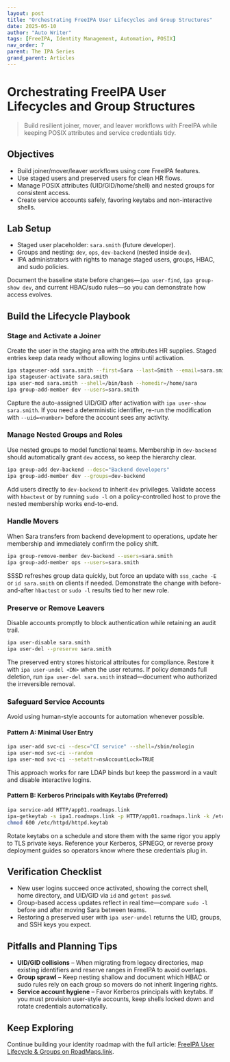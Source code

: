 ```yaml
---
layout: post
title: "Orchestrating FreeIPA User Lifecycles and Group Structures"
date: 2025-05-10
author: "Auto Writer"
tags: [FreeIPA, Identity Management, Automation, POSIX]
nav_order: 7
parent: The IPA Series
grand_parent: Articles
---
```


# Orchestrating FreeIPA User Lifecycles and Group Structures

> Build resilient joiner, mover, and leaver workflows with FreeIPA while keeping POSIX attributes and service credentials tidy.

## Objectives

- Build joiner/mover/leaver workflows using core FreeIPA features.
- Use staged users and preserved users for clean HR flows.
- Manage POSIX attributes (UID/GID/home/shell) and nested groups for consistent access.
- Create service accounts safely, favoring keytabs and non-interactive shells.

## Lab Setup

- Staged user placeholder: `sara.smith` (future developer).
- Groups and nesting: `dev`, `ops`, `dev-backend` (nested inside `dev`).
- IPA administrators with rights to manage staged users, groups, HBAC, and sudo policies.

Document the baseline state before changes—`ipa user-find`, `ipa group-show dev`, and current HBAC/sudo rules—so you can demonstrate how access evolves.

## Build the Lifecycle Playbook

### Stage and Activate a Joiner

Create the user in the staging area with the attributes HR supplies. Staged entries keep data ready without allowing logins until activation.

```bash
ipa stageuser-add sara.smith --first=Sara --last=Smith --email=sara.smith@roadmaps.link --setattr=loginShell=/bin/bash
ipa stageuser-activate sara.smith
ipa user-mod sara.smith --shell=/bin/bash --homedir=/home/sara
ipa group-add-member dev --users=sara.smith
```

Capture the auto-assigned UID/GID after activation with `ipa user-show sara.smith`. If you need a deterministic identifier, re-run the modification with `--uid=<number>` before the account sees any activity.

### Manage Nested Groups and Roles

Use nested groups to model functional teams. Membership in `dev-backend` should automatically grant `dev` access, so keep the hierarchy clear.

```bash
ipa group-add dev-backend --desc="Backend developers"
ipa group-add-member dev --groups=dev-backend
```

Add users directly to `dev-backend` to inherit `dev` privileges. Validate access with `hbactest` or by running `sudo -l` on a policy-controlled host to prove the nested membership works end-to-end.

### Handle Movers

When Sara transfers from backend development to operations, update her membership and immediately confirm the policy shift.

```bash
ipa group-remove-member dev-backend --users=sara.smith
ipa group-add-member ops --users=sara.smith
```

SSSD refreshes group data quickly, but force an update with `sss_cache -E` or `id sara.smith` on clients if needed. Demonstrate the change with before-and-after `hbactest` or `sudo -l` results tied to her new role.

### Preserve or Remove Leavers

Disable accounts promptly to block authentication while retaining an audit trail.

```bash
ipa user-disable sara.smith
ipa user-del --preserve sara.smith
```

The preserved entry stores historical attributes for compliance. Restore it with `ipa user-undel <DN>` when the user returns. If policy demands full deletion, run `ipa user-del sara.smith` instead—document who authorized the irreversible removal.

### Safeguard Service Accounts

Avoid using human-style accounts for automation whenever possible.

#### Pattern A: Minimal User Entry

```bash
ipa user-add svc-ci --desc="CI service" --shell=/sbin/nologin
ipa user-mod svc-ci --random
ipa user-mod svc-ci --setattr=nsAccountLock=TRUE
```

This approach works for rare LDAP binds but keep the password in a vault and disable interactive logins.

#### Pattern B: Kerberos Principals with Keytabs (Preferred)

```bash
ipa service-add HTTP/app01.roadmaps.link
ipa-getkeytab -s ipa1.roadmaps.link -p HTTP/app01.roadmaps.link -k /etc/httpd/httpd.keytab
chmod 600 /etc/httpd/httpd.keytab
```

Rotate keytabs on a schedule and store them with the same rigor you apply to TLS private keys. Reference your Kerberos, SPNEGO, or reverse proxy deployment guides so operators know where these credentials plug in.

## Verification Checklist

- New user logins succeed once activated, showing the correct shell, home directory, and UID/GID via `id` and `getent passwd`.
- Group-based access updates reflect in real time—compare `sudo -l` before and after moving Sara between teams.
- Restoring a preserved user with `ipa user-undel` returns the UID, groups, and SSH keys you expect.

## Pitfalls and Planning Tips

- **UID/GID collisions** – When migrating from legacy directories, map existing identifiers and reserve ranges in FreeIPA to avoid overlaps.
- **Group sprawl** – Keep nesting shallow and document which HBAC or sudo rules rely on each group so movers do not inherit lingering rights.
- **Service account hygiene** – Favor Kerberos principals with keytabs. If you must provision user-style accounts, keep shells locked down and rotate credentials automatically.

## Keep Exploring

Continue building your identity roadmap with the full article: [FreeIPA User Lifecycle & Groups on RoadMaps.link](https://roadmaps.link/freeipa-user-lifecycle-groups).
